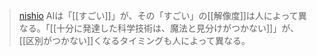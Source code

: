 
> [nishio](https://twitter.com/nishio/status/1638775897263337473) AIは「[[すごい]]」が、その「すごい」の[[解像度]]は人によって異なる。「[[十分に発達した科学技術は、魔法と見分けがつかない]]」が、[[区別がつかない]]くなるタイミングも人によって異なる。
